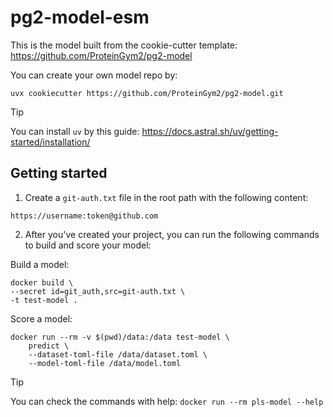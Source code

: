 # pg2-model-esm

This is the model built from the cookie-cutter template: https://github.com/ProteinGym2/pg2-model

You can create your own model repo by: 
```
uvx cookiecutter https://github.com/ProteinGym2/pg2-model.git
```

> [!TIP]
> You can install `uv` by this guide: https://docs.astral.sh/uv/getting-started/installation/

## Getting started

1. Create a `git-auth.txt` file in the root path with the following content:

```
https://username:token@github.com
```

2. After you've created your project, you can run the following commands to build and score your model:

Build a model:
```shell
docker build \
--secret id=git_auth,src=git-auth.txt \
-t test-model .
```

Score a model:
```shell
docker run --rm -v $(pwd)/data:/data test-model \
    predict \
    --dataset-toml-file /data/dataset.toml \
    --model-toml-file /data/model.toml
```

> [!TIP]
> You can check the commands with help: `docker run --rm pls-model --help`
